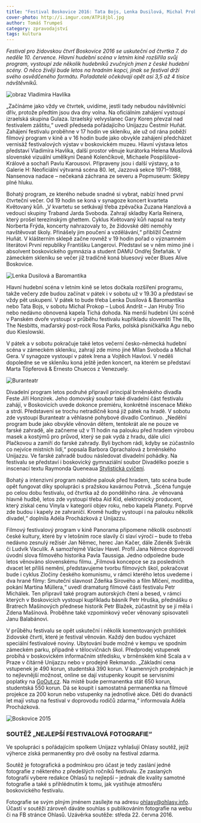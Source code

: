 ```yaml
---
title: "Festival Boskovice 2016: Tata Bojs, Lenka Dusilová, Michal Prokop. A mnoho dalšího ve čtyřdenním programu"
cover-photo: http://i.imgur.com/ATPi8jbl.jpg
author: Tomáš Trumpeš
category: zpravodajství
tags: kultura
---
```


*Festival pro židovskou čtvrť Boskovice 2016 se uskuteční od čtvrtka 7. do neděle 10. července. Hlavní hudební scéna v letním kině rozšířila svůj program, vystoupí zde několik hudebníků zvučných jmen z české hudební scény. O něco živěji bude letos na hradním kopci, jinak se festival drží svého osvědčeného formátu. Pořadatelé očekávají opět asi 3,5 až 4 tisíce návštěvníků.*

<img src="http://i.imgur.com/ATPi8jb.jpg" alt="obraz Vladimíra Havlíka" class="img-responsive img-popup">

„Začínáme jako vždy ve čtvrtek, uvidíme, jestli tady nebudou návštěvníci dřív, protože předtím jsou dva dny volna. Na oficiálním zahájení vystoupí izraelská skupina Gulaza. Izraelský velvyslanec Gary Koren převzal nad festivalem záštitu,“ uvedl předseda pořádajícího Unijazzu Čestmír Huňát. Zahájení festivalu proběhne v 17 hodin ve skleníku, ale už od rána poběží filmový program v kině a v 16 hodin bude jako obvykle zahájení předcházet vernisáž festivalových výstav v boskovickém muzeu. Hlavní výstava letos představí Vladimíra Havlíka, další prostor věnuje kurátorka Helena Musilová slovenské vizuální umělkyni Deaně Kolenčíkové, Michaele Pospíšilové-Králové a sochaři Pavlu Karousovi. Připraveny jsou i další výstavy, a to Galerie H: Neoficiální výtvarná scéna 80. let, Jazzová sekce 1971–1988, Nansenova nadace – nečekaná záchrana ze severu a Popmuseum: Sklepy plné hluku.

Bohatý program, ze kterého nebude snadné si vybrat, nabízí hned první čtvrteční večer. Od 19 hodin se koná v synagoze koncert kvarteta Květovaný kůň. „V kvartetu se setkávají třeba zpěvačka Zuzana Hanzlová a vedoucí skupiny Traband Jarda Svoboda. Zahrají skladby Karla Reinera, který prošel terezínským ghettem. Cyklus Květovaný kůň napsal na texty Norberta Frýda, koncerty nahrazovaly to, že židovské děti nemohly navštěvovat školy. Přinášely jim poučení a vzdělávání,“ přiblížil Čestmír Huňát. V klášterním sklepě začne rovněž v 19 hodin pořad o významném literátovi První republiky Františku Langerovi. Představí se v něm mimo jiné i absolvent boskovického gymnázia a student DAMU Ondřej Štefaňák. V zámeckém skleníku se večer již tradičně koná bluesový večer Blues Alive Boskovice.

<img src="http://i.imgur.com/mKGdjGv.jpg" alt="Lenka Dusilová a Baromantika" class="img-responsive img-popup">

Hlavní hudební scéna v letním kině se letos dočkala rozšíření programu, takže večery zde budou začínat v pátek i v sobotu už v 19.30 a představí se vždy pět uskupení. V pátek to bude třeba Lenka Dusilová & Baromantika nebo Tata Bojs, v sobotu Michal Prokop – Luboš Andršt – Jan Hrubý Trio nebo nedávno obnovená kapela Tichá dohoda. Na menší hudební Uni scéně v Panském dvoře vystoupí v průběhu festivalu kupříkladu slovenští The Ills, The Nesbitts, maďarský post-rock Rosa Parks, polská písničkářka Agu nebo duo Kieslowski.

V pátek a v sobotu pokračuje také letos večerní česko-německá hudební scéna v zámeckém skleníku, zahrají zde mimo jiné Milan Svoboda a Michal Gera. V synagoze vystoupí v pátek Irena a Vojtěch Havlovi. V neděli dopoledne se ve skleníku koná ještě jeden koncert, na kterém se představí Marta Töpferová & Ernesto Chuecos z Venezuely. 

<img src="http://i.imgur.com/1Jv4ATv.jpg" alt="Buranteatr" class="img-responsive img-popup">

Divadelní program letos podruhé připravil principál brněnského divadla Feste Jiří Honzírek. Jeho domovský soubor také divadelní část festivalu zahájí, v Boskovicích uvede dokonce premiéru, konkrétně inscenace Mléko a strdí. Představení se trochu netradičně koná již pátek na hradě. V sobotu zde vystoupí Buranteatr a věhlasné pohybové divadlo Continuo. „Nedělní program bude jako obvykle věnován dětem, tentokrát ale ne pouze ve farské zahradě, ale začneme už v 11 hodin na palouku před hradem výrobou masek a kostýmů pro průvod, který se pak vydá z hradu, dále ulicí Plačkovou a zamíří do farské zahrady. Byli bychom rádi, kdyby se zúčastnilo co nejvíce místních lidí,“ popsala Barbora Oprachalová z brněnského Unijazzu. Ve farské zahradě budou následovat divadelní pohádky. Na festivalu se představí i boskovický gymnaziální soubor Divadélko poezie s inscenací textu Raymonda Queneaua [Stylistická cvičení](/clanky/2016/04/slova.html). 

Bohatý a intenzivní program nabídne palouk před hradem, tato scéna bude opět fungovat díky spolupráci s pražskou kavárnou Potrvá. „Scéna funguje po celou dobu festivalu, od čtvrtka až do pondělního rána. Je věnovaná hlavně hudbě, letos zde vystoupí třeba Aid Kid, elektronický producent, který získal cenu Vinyla v kategorii objev roku, nebo kapela Planety. Poprvé zde budou i kapely ze zahraničí. Kromě hudby vystoupí i na palouku několik divadel,“ doplnila Adéla Procházková z Unijazzu.

Filmový festivalový program v kině Panorama připomene několik osobností české kultury, které by v letošním roce slavily či slaví výročí – bude to třeba nedávno zesnulý režisér Jan Němec, herec Jan Kačer, dále Zdeněk Svěrák či Ludvík Vaculík. A samozřejmě Václav Havel. Profil Jana Němce doprovodí úvodní slova filmového historika Pavla Taussiga. Jedno odpoledne bude letos věnováno slovenskému filmu. „Filmová koncepce se za posledních dvacet let příliš nemění, představujeme tvorbu filmových škol, pokračovat bude i cyklus Zločiny českého komunismu, v rámci kterého letos uvedeme i dva hrané filmy: Smuteční slavnost Zdeňka Sirového a film Mlčení, modlitba, pokání Martina Müllera,“ uvedl dramaturg filmové části festivalu Petr Michálek. Ten připravil také program autorských čtení a besed, v rámci kterých v Boskovicích vystoupí kupříkladu básník Petr Hruška, přednášku o Bratrech Mašínových přednese historik Petr Blažek, zúčastnit by se jí měla i Zdena Mašínová. Proběhne také vzpomínkový večer věnovaný spisovateli Janu Balabánovi.

V průběhu festivalu se opět uskuteční i několik komentovaných prohlídek židovské čtvrti, které je festival věnován. Každý den budou vycházet speciální festivalové noviny. Ubytování bude možné v kempu ve spodním zámeckém parku, případně v tělocvičnách škol. Předprodej vstupenek probíhá v boskovickém informačním středisku, v brněnském kině Scala a v Praze v čítárně Unijazzu nebo v prodejně Rekmando. „Základní cena vstupenek je 490 korun, studentská 390 korun. V kamenných prodejnách je to nejlevnější možnost, online se dají vstupenky koupit se servisními poplatky na [GoOut.cz](https://goout.cz/cs/listky/boskovice-2016/xdj/). Na místě bude permanentka stát 650 korun, studentská 550 korun. Dá se koupit i samostatná permanentka na filmové projekce za 200 korun nebo vstupenky na jednotlivé akce. Děti do dvanácti let mají vstup na festival v doprovodu rodičů zdarma,“ informovala Adéla Procházková.

<img src="http://i.imgur.com/7Tcu3J4.jpg" alt="Boskovice 2015" class="img-responsive img-popup" data-author="Tomáš Znamenáček">

### SOUTĚŽ „NEJLEPŠÍ FESTIVALOVÁ FOTOGRAFIE“

Ve spolupráci s pořádajícím spolkem Unijazz vyhlašují Ohlasy soutěž, jejíž výherce získá permanentky pro dvě osoby na festival zdarma.

Soutěž je fotografická a podmínkou pro účast je tedy zaslání jedné fotografie z některého z předešlých ročníků festivalu. Ze zaslaných fotografií vybere redakce Ohlasů tu nejlepší – jednak dle kvality samotné fotografie a také s přihlédnutím k tomu, jak vystihuje atmosféru boskovického festivalu.

Fotografie se svým plným jménem zasílejte na adresu <ohlasy@ohlasy.info>. Účastí v soutěži zároveň dáváte souhlas s publikováním fotografie na webu či na FB stránce Ohlasů. Uzávěrka soutěže: středa 22. června 2016.


